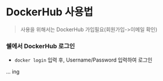 # DockerHub 사용법
> 사용을 위해서는 DockerHub 가입필요(회원가입->이메일 확인)    

### 쉘에서 DockerHub 로그인
+ `docker login` 입력 후, Username/Password 입력하여 로그인

... ing
